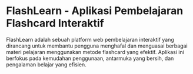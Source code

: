 # FlashLearn - Aplikasi Pembelajaran Flashcard Interaktif
FlashLearn adalah sebuah platform web pembelajaran interaktif yang dirancang untuk membantu pengguna menghafal dan menguasai berbagai materi pelajaran menggunakan metode flashcard yang efektif. Aplikasi ini berfokus pada kemudahan penggunaan, antarmuka yang bersih, dan pengalaman belajar yang efisien.
